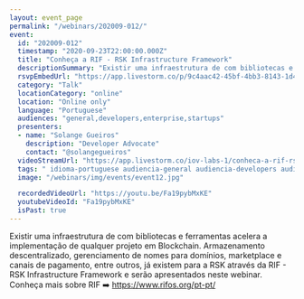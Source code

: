 ```yaml
---
layout: event_page
permalink: "/webinars/202009-012/"
event:
  id: "202009-012"
  timestamp: "2020-09-23T22:00:00.000Z"
  title: "Conheça a RIF - RSK Infrastructure Framework"
  descriptionSummary: "Existir uma infraestrutura de com bibliotecas e ferramentas acelera a implementa o de qualquer projeto em Blockchain. Armazenamento descent…"
  rsvpEmbedUrl: "https://app.livestorm.co/p/9c4aac42-45bf-4bb3-8143-1d4de89a48f7/form"
  category: "Talk"
  locationCategory: "online"
  location: "Online only"
  language: "Portuguese"
  audiences: "general,developers,enterprise,startups"
  presenters:
  - name: "Solange Gueiros"
    description: "Developer Advocate"
    contact: "@solangegueiros"
  videoStreamUrl: "https://app.livestorm.co/iov-labs-1/conheca-a-rif-rsk-infrastructure-framework"
  tags: " idioma-portuguese audiencia-general audiencia-developers audiencia-enterprise audiencia-startups"
  image: "/webinars/img/events/event12.jpg"

  recordedVideoUrl: "https://youtu.be/Fa19pybMxKE"
  youtubeVideoId: "Fa19pybMxKE"
  isPast: true
---
```



Existir uma infraestrutura de com bibliotecas e ferramentas acelera a implementação de qualquer projeto em Blockchain. 
Armazenamento descentralizado, gerenciamento de nomes para domínios, marketplace e canais de pagamento, entre outros, já existem para a RSK através da RIF - RSK Infrastructure Framework e serão apresentados neste webinar.
Conheça mais sobre RIF ➡️ https://www.rifos.org/pt-pt/

